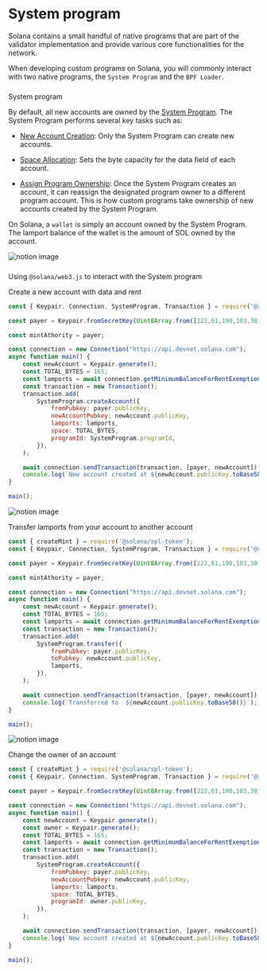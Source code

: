 # System program

Solana contains a small handful of native programs that are part of the validator implementation and provide various core functionalities for the network.

When developing custom programs on Solana, you will commonly interact with two native programs, the `System Program` and the `BPF Loader`.

### 

[](#d57af6450c504a149fe3c3f63a3e8f17 "System program")System program

By default, all new accounts are owned by the [System Program](https://github.com/solana-labs/solana/tree/27eff8408b7223bb3c4ab70523f8a8dca3ca6645/programs/system/src). The System Program performs several key tasks such as:

*   [New Account Creation](https://github.com/solana-labs/solana/blob/27eff8408b7223bb3c4ab70523f8a8dca3ca6645/programs/system/src/system_processor.rs#L145): Only the System Program can create new accounts.

*   [Space Allocation](https://github.com/solana-labs/solana/blob/27eff8408b7223bb3c4ab70523f8a8dca3ca6645/programs/system/src/system_processor.rs#L70): Sets the byte capacity for the data field of each account.

*   [Assign Program Ownership](https://github.com/solana-labs/solana/blob/27eff8408b7223bb3c4ab70523f8a8dca3ca6645/programs/system/src/system_processor.rs#L112): Once the System Program creates an account, it can reassign the designated program owner to a different program account. This is how custom programs take ownership of new accounts created by the System Program.

On Solana, a `wallet` is simply an account owned by the System Program. The lamport balance of the wallet is the amount of SOL owned by the account.

![notion image](https://www.notion.so/image/https%3A%2F%2Fprod-files-secure.s3.us-west-2.amazonaws.com%2F085e8ad8-528e-47d7-8922-a23dc4016453%2F2af07e6c-4289-422f-a015-ad762c09e7fc%2FScreenshot_2024-09-13_at_5.37.33_PM.png?table=block&id=e8baa344-ce99-4de7-97a1-e54c37e6b257&cache=v2)

### 

[](#c4497477c73746b1821fda8a94d7e24c "Using  @solana/web3.js to interact with the System program")Using `@solana/web3.js` to interact with the System program

Create a new account with data and rent

```javascript
const { Keypair, Connection, SystemProgram, Transaction } = require('@solana/web3.js');

const payer = Keypair.fromSecretKey(Uint8Array.from([222,61,190,103,38,70,4,221,24,242,44,86,66,111,102,52,87,41,83,45,166,179,184,79,208,91,20,66,142,36,147,236,30,84,33,77,227,36,159,27,27,53,27,249,230,207,30,83,42,51,3,225,70,41,44,85,54,31,198,80,45,49,208,39]));

const mintAthority = payer;

const connection = new Connection("https://api.devnet.solana.com");
async function main() {
    const newAccount = Keypair.generate();
    const TOTAL_BYTES = 165;
    const lamports = await connection.getMinimumBalanceForRentExemption(TOTAL_BYTES);
    const transaction = new Transaction();
    transaction.add(
        SystemProgram.createAccount({
            fromPubkey: payer.publicKey,
            newAccountPubkey: newAccount.publicKey,
            lamports: lamports,
            space: TOTAL_BYTES,
            programId: SystemProgram.programId,
        }),
    );

    await connection.sendTransaction(transaction, [payer, newAccount]);
    console.log(`New account created at ${newAccount.publicKey.toBase58()}`);
}

main();
```

![notion image](https://www.notion.so/image/https%3A%2F%2Fprod-files-secure.s3.us-west-2.amazonaws.com%2F085e8ad8-528e-47d7-8922-a23dc4016453%2Ffc013295-93c0-4d65-a5ff-43a5c7dedc69%2FScreenshot_2024-09-13_at_5.52.14_PM.png?table=block&id=d3d7c2d5-d2fc-4d64-8174-a363ff9b5df1&cache=v2)

Transfer lamports from your account to another account

```javascript
const { createMint } = require('@solana/spl-token');
const { Keypair, Connection, SystemProgram, Transaction } = require('@solana/web3.js');

const payer = Keypair.fromSecretKey(Uint8Array.from([222,61,190,103,38,70,4,221,24,242,44,86,66,111,102,52,87,41,83,45,166,179,184,79,208,91,20,66,142,36,147,236,30,84,33,77,227,36,159,27,27,53,27,249,230,207,30,83,42,51,3,225,70,41,44,85,54,31,198,80,45,49,208,39]));

const mintAthority = payer;

const connection = new Connection("https://api.devnet.solana.com");
async function main() {
    const newAccount = Keypair.generate();
    const TOTAL_BYTES = 165;
    const lamports = await connection.getMinimumBalanceForRentExemption(TOTAL_BYTES);
    const transaction = new Transaction();
    transaction.add(
        SystemProgram.transfer({
            fromPubkey: payer.publicKey,
            toPubkey: newAccount.publicKey,
            lamports,
        }),
    );

    await connection.sendTransaction(transaction, [payer, newAccount]);
    console.log(`Transferred to  ${newAccount.publicKey.toBase58()}`);
}

main();

```

![notion image](https://www.notion.so/image/https%3A%2F%2Fprod-files-secure.s3.us-west-2.amazonaws.com%2F085e8ad8-528e-47d7-8922-a23dc4016453%2F4970fd63-b214-4a52-acda-c898f7d9ec10%2FScreenshot_2024-09-13_at_5.51.06_PM.png?table=block&id=80c21458-1488-4928-98a0-94d74c8d78af&cache=v2)

Change the owner of an account

```javascript
const { createMint } = require('@solana/spl-token');
const { Keypair, Connection, SystemProgram, Transaction } = require('@solana/web3.js');

const payer = Keypair.fromSecretKey(Uint8Array.from([222,61,190,103,38,70,4,221,24,242,44,86,66,111,102,52,87,41,83,45,166,179,184,79,208,91,20,66,142,36,147,236,30,84,33,77,227,36,159,27,27,53,27,249,230,207,30,83,42,51,3,225,70,41,44,85,54,31,198,80,45,49,208,39]));

const connection = new Connection("https://api.devnet.solana.com");
async function main() {
    const newAccount = Keypair.generate();
    const owner = Keypair.generate();
    const TOTAL_BYTES = 165;
    const lamports = await connection.getMinimumBalanceForRentExemption(TOTAL_BYTES);
    const transaction = new Transaction();
    transaction.add(
        SystemProgram.createAccount({
            fromPubkey: payer.publicKey,
            newAccountPubkey: newAccount.publicKey,
            lamports: lamports,
            space: TOTAL_BYTES,
            programId: owner.publicKey,
        }),
    );

    await connection.sendTransaction(transaction, [payer, newAccount]);
    console.log(`New account created at ${newAccount.publicKey.toBase58()}`);
}

main();

```